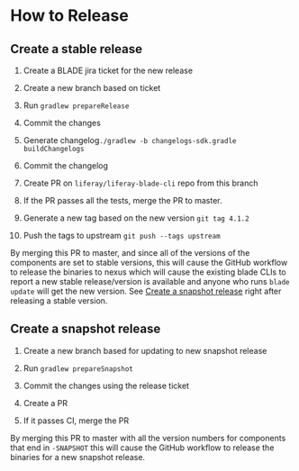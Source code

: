 # How to Release

## Create a stable release

1. Create a BLADE jira ticket for the new release

1. Create a new branch based on ticket

1. Run `gradlew prepareRelease`

1. Commit the changes

1. Generate changelog`./gradlew -b changelogs-sdk.gradle buildChangelogs`

1. Commit the changelog

1. Create PR on `liferay/liferay-blade-cli` repo from this branch

1. If the PR passes all the tests, merge the PR to master.

1. Generate a new tag based on the new version `git tag 4.1.2`

1. Push the tags to upstream `git push --tags upstream`

By merging this PR to master, and since all of the versions of the components are set to stable versions, this will cause the GitHub workflow to release the binaries to nexus which will cause the existing blade CLIs to report a new stable release/version is available and anyone who runs `blade update` will get the new version. See [Create a snapshot release](#create-a-snapshot-release) right after releasing a stable version.

## Create a snapshot release

1. Create a new branch based for updating to new snapshot release

1. Run `gradlew prepareSnapshot`

1. Commit the changes using the release ticket

1. Create a PR

1. If it passes CI, merge the PR

By merging this PR to master with all the version numbers for components that end in `-SNAPSHOT` this will cause the GitHub workflow to release the binaries for a new snapshot release.